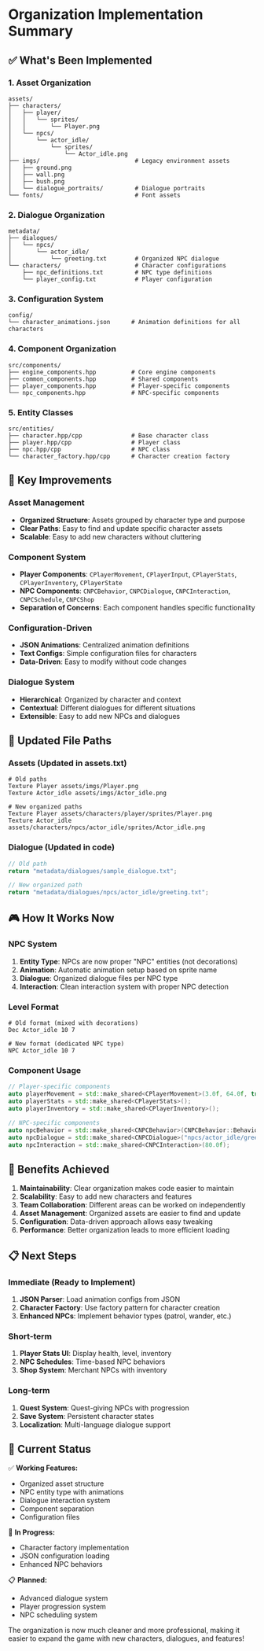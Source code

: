 # Organization Implementation Summary

## ✅ **What's Been Implemented**

### **1. Asset Organization**
```
assets/
├── characters/
│   ├── player/
│   │   └── sprites/
│   │       └── Player.png
│   └── npcs/
│       └── actor_idle/
│           └── sprites/
│               └── Actor_idle.png
├── imgs/                           # Legacy environment assets
│   ├── ground.png
│   ├── wall.png
│   ├── bush.png
│   └── dialogue_portraits/         # Dialogue portraits
└── fonts/                          # Font assets
```

### **2. Dialogue Organization**
```
metadata/
├── dialogues/
│   └── npcs/
│       └── actor_idle/
│           └── greeting.txt        # Organized NPC dialogue
└── characters/                     # Character configurations
    ├── npc_definitions.txt         # NPC type definitions
    └── player_config.txt           # Player configuration
```

### **3. Configuration System**
```
config/
└── character_animations.json      # Animation definitions for all characters
```

### **4. Component Organization**
```
src/components/
├── engine_components.hpp          # Core engine components
├── common_components.hpp          # Shared components  
├── player_components.hpp          # Player-specific components
└── npc_components.hpp             # NPC-specific components
```

### **5. Entity Classes**
```
src/entities/
├── character.hpp/cpp              # Base character class
├── player.hpp/cpp                 # Player class
├── npc.hpp/cpp                    # NPC class
└── character_factory.hpp/cpp      # Character creation factory
```

## 🎯 **Key Improvements**

### **Asset Management**
- **Organized Structure**: Assets grouped by character type and purpose
- **Clear Paths**: Easy to find and update specific character assets
- **Scalable**: Easy to add new characters without cluttering

### **Component System**
- **Player Components**: `CPlayerMovement`, `CPlayerInput`, `CPlayerStats`, `CPlayerInventory`, `CPlayerState`
- **NPC Components**: `CNPCBehavior`, `CNPCDialogue`, `CNPCInteraction`, `CNPCSchedule`, `CNPCShop`
- **Separation of Concerns**: Each component handles specific functionality

### **Configuration-Driven**
- **JSON Animations**: Centralized animation definitions
- **Text Configs**: Simple configuration files for characters
- **Data-Driven**: Easy to modify without code changes

### **Dialogue System**
- **Hierarchical**: Organized by character and context
- **Contextual**: Different dialogues for different situations
- **Extensible**: Easy to add new NPCs and dialogues

## 🔧 **Updated File Paths**

### **Assets (Updated in assets.txt)**
```
# Old paths
Texture Player assets/imgs/Player.png
Texture Actor_idle assets/imgs/Actor_idle.png

# New organized paths  
Texture Player assets/characters/player/sprites/Player.png
Texture Actor_idle assets/characters/npcs/actor_idle/sprites/Actor_idle.png
```

### **Dialogue (Updated in code)**
```cpp
// Old path
return "metadata/dialogues/sample_dialogue.txt";

// New organized path
return "metadata/dialogues/npcs/actor_idle/greeting.txt";
```

## 🎮 **How It Works Now**

### **NPC System**
1. **Entity Type**: NPCs are now proper "NPC" entities (not decorations)
2. **Animation**: Automatic animation setup based on sprite name
3. **Dialogue**: Organized dialogue files per NPC type
4. **Interaction**: Clean interaction system with proper NPC detection

### **Level Format**
```
# Old format (mixed with decorations)
Dec Actor_idle 10 7

# New format (dedicated NPC type)
NPC Actor_idle 10 7
```

### **Component Usage**
```cpp
// Player-specific components
auto playerMovement = std::make_shared<CPlayerMovement>(3.0f, 64.0f, true);
auto playerStats = std::make_shared<CPlayerStats>();
auto playerInventory = std::make_shared<CPlayerInventory>();

// NPC-specific components  
auto npcBehavior = std::make_shared<CNPCBehavior>(CNPCBehavior::BehaviorType::IDLE);
auto npcDialogue = std::make_shared<CNPCDialogue>("npcs/actor_idle/greeting.txt");
auto npcInteraction = std::make_shared<CNPCInteraction>(80.0f);
```

## 🚀 **Benefits Achieved**

1. **Maintainability**: Clear organization makes code easier to maintain
2. **Scalability**: Easy to add new characters and features
3. **Team Collaboration**: Different areas can be worked on independently
4. **Asset Management**: Organized assets are easier to find and update
5. **Configuration**: Data-driven approach allows easy tweaking
6. **Performance**: Better organization leads to more efficient loading

## 📋 **Next Steps**

### **Immediate (Ready to Implement)**
1. **JSON Parser**: Load animation configs from JSON
2. **Character Factory**: Use factory pattern for character creation
3. **Enhanced NPCs**: Implement behavior types (patrol, wander, etc.)

### **Short-term**
1. **Player Stats UI**: Display health, level, inventory
2. **NPC Schedules**: Time-based NPC behaviors
3. **Shop System**: Merchant NPCs with inventory

### **Long-term**
1. **Quest System**: Quest-giving NPCs with progression
2. **Save System**: Persistent character states
3. **Localization**: Multi-language dialogue support

## 🎯 **Current Status**

✅ **Working Features:**
- Organized asset structure
- NPC entity type with animations
- Dialogue interaction system
- Component separation
- Configuration files

🔄 **In Progress:**
- Character factory implementation
- JSON configuration loading
- Enhanced NPC behaviors

📋 **Planned:**
- Advanced dialogue system
- Player progression system
- NPC scheduling system

The organization is now much cleaner and more professional, making it easier to expand the game with new characters, dialogues, and features!
